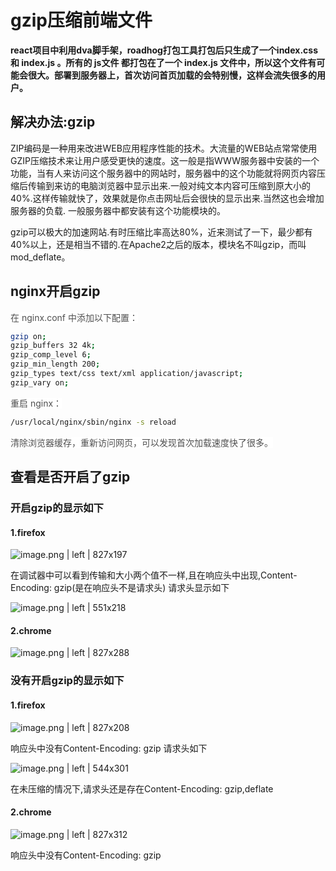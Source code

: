 # gzip压缩前端文件

__react项目中利用dva脚手架，roadhog打包工具打包后只生成了一个index.css 和 index.js 。所有的 js文件 都打包在了一个 index.js 文件中，所以这个文件有可能会很大。部署到服务器上，首次访问首页加载的会特别慢，这样会流失很多的用户。__
## <a name="9fy3oo"></a>解决办法:gzip
ZIP编码是一种用来改进WEB应用程序性能的技术。大流量的WEB站点常常使用GZIP压缩技术来让用户感受更快的速度。这一般是指WWW服务器中安装的一个功能，当有人来访问这个服务器中的网站时，服务器中的这个功能就将网页内容压缩后传输到来访的电脑浏览器中显示出来.一般对纯文本内容可压缩到原大小的40%.这样传输就快了，效果就是你点击网址后会很快的显示出来.当然这也会增加服务器的负载. 一般服务器中都安装有这个功能模块的。

gzip可以极大的加速网站.有时压缩比率高达80%，近来测试了一下，最少都有40%以上，还是相当不错的.在Apache2之后的版本，模块名不叫gzip，而叫mod\_deflate。
## <a name="yuuhgk"></a>nginx开启gzip
<span data-type="color" style="color:rgb(79, 79, 79)"><span data-type="background" style="background-color:rgb(255, 255, 255)">在 nginx.conf 中添加以下配置：</span></span>
```bash
gzip on;
gzip_buffers 32 4k;
gzip_comp_level 6;
gzip_min_length 200;
gzip_types text/css text/xml application/javascript;
gzip_vary on;
```
<span data-type="color" style="color:rgb(79, 79, 79)"><span data-type="background" style="background-color:rgb(255, 255, 255)">重启 nginx：</span></span>
```bash
/usr/local/nginx/sbin/nginx -s reload
```
<span data-type="color" style="color:rgb(79, 79, 79)"><span data-type="background" style="background-color:rgb(255, 255, 255)">清除浏览器缓存，重新访问网页，可以发现首次加载速度快了很多。</span></span>

## <a name="d50txg"></a>查看是否开启了gzip
### <a name="r8dbqf"></a>开启gzip的显示如下
#### <a name="g3nrqp"></a>1.firefox


![image.png | left | 827x197](https://cdn.yuque.com/yuque/0/2018/png/111166/1526525181983-1152543e-8eee-40c9-ac1f-991960bb568c.png "")

在调试器中可以看到传输和大小两个值不一样,且在响应头中出现,Content-Encoding: gzip(是在响应头不是请求头)
请求头显示如下


![image.png | left | 551x218](https://cdn.yuque.com/yuque/0/2018/png/111166/1526525315812-3ce33a4e-ed07-456f-ae3c-c66493854ddb.png "")

#### <a name="m3v2ct"></a>2.chrome


![image.png | left | 827x288](https://cdn.yuque.com/yuque/0/2018/png/111166/1526525437530-366c38b4-0b06-4962-93fd-ea99194b83c2.png "")

### <a name="bvddvy"></a>没有开启gzip的显示如下
#### <a name="25s1lg"></a>1.firefox


![image.png | left | 827x208](https://cdn.yuque.com/yuque/0/2018/png/111166/1526525568670-d112729b-6054-4437-bf84-1b96f777fa2b.png "")

响应头中没有Content-Encoding: gzip
请求头如下


![image.png | left | 544x301](https://cdn.yuque.com/yuque/0/2018/png/111166/1526525627472-fde4e401-555e-47c0-ab7a-c260ce8faefe.png "")

在未压缩的情况下,请求头还是存在Content-Encoding: gzip,deflate
#### <a name="4i8trc"></a>2.chrome


![image.png | left | 827x312](https://cdn.yuque.com/yuque/0/2018/png/111166/1526525743246-bc66f3a6-d2e8-49de-9503-d042f42e7238.png "")

响应头中没有Content-Encoding: gzip
